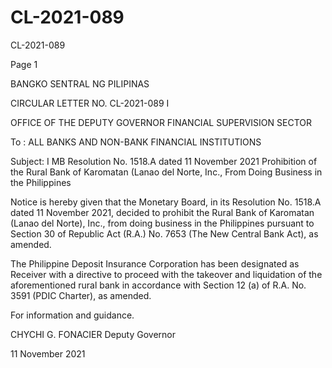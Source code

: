 # CL-2021-089

CL-2021-089

Page 1

BANGKO SENTRAL NG PILIPINAS

CIRCULAR LETTER NO. CL-2021-089 I

OFFICE OF THE DEPUTY GOVERNOR FINANCIAL SUPERVISION SECTOR

To : ALL BANKS AND NON-BANK FINANCIAL INSTITUTIONS

Subject: I MB Resolution No. 1518.A dated 11 November 2021 Prohibition of the Rural Bank of Karomatan (Lanao del Norte, Inc., From Doing Business in the Philippines

Notice is hereby given that the Monetary Board, in its Resolution No. 1518.A dated 11 November 2021, decided to prohibit the Rural Bank of Karomatan (Lanao del Norte), Inc., from doing business in the Philippines pursuant to Section 30 of Republic Act (R.A.) No. 7653 (The New Central Bank Act), as amended.

The Philippine Deposit Insurance Corporation has been designated as Receiver with a directive to proceed with the takeover and liquidation of the aforementioned rural bank in accordance with Section 12 (a) of R.A. No. 3591 (PDIC Charter), as amended.

For information and guidance.

CHYCHI G. FONACIER Deputy Governor

11 November 2021